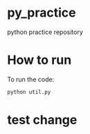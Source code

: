# py_practice
python practice repository

# How to run
To run the code:
```bash
python util.py
```

# test change
